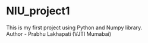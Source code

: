 # NIU_project1
This is my first project using Python and Numpy library.
<br>
Author - Prabhu Lakhapati (VJTI Mumabai)
